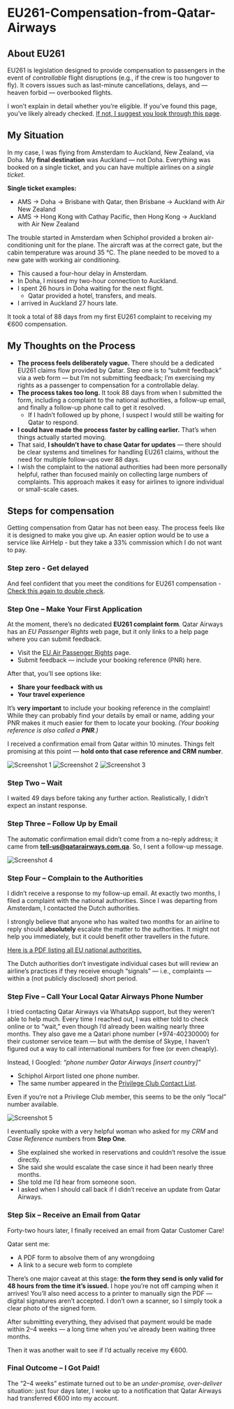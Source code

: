 # EU261-Compensation-from-Qatar-Airways

## About EU261

EU261 is legislation designed to provide compensation to passengers in the event of *controllable* flight disruptions (e.g., if the crew is too hungover to fly). It covers issues such as last-minute cancellations, delays, and — heaven forbid — overbooked flights.

I won’t explain in detail whether you’re eligible. If you’ve found this page, you’ve likely already checked. [If not, I suggest you look through this page](https://europa.eu/youreurope/citizens/travel/passenger-rights/air/index_en.htm).


## My Situation

In my case, I was flying from Amsterdam to Auckland, New Zealand, via Doha. My **final destination** was Auckland — not Doha. Everything was booked on a single ticket, and you can have multiple airlines on a *single ticket*.

**Single ticket examples:**
- AMS → Doha → Brisbane with Qatar, then Brisbane → Auckland with Air New Zealand  
- AMS → Hong Kong with Cathay Pacific, then Hong Kong → Auckland with Air New Zealand

The trouble started in Amsterdam when Schiphol provided a broken air-conditioning unit for the plane. The aircraft was at the correct gate, but the cabin temperature was around 35 °C. The plane needed to be moved to a new gate with working air conditioning.

- This caused a four-hour delay in Amsterdam.  
- In Doha, I missed my two-hour connection to Auckland.  
- I spent 26 hours in Doha waiting for the next flight.  
  - Qatar provided a hotel, transfers, and meals.  
- I arrived in Auckland 27 hours late.

It took a total of 88 days from my first EU261 complaint to receiving my €600 compensation.

## My Thoughts on the Process

- **The process feels deliberately vague.** There should be a dedicated EU261 claims flow provided by Qatar. Step one is to “submit feedback” via a web form — but I’m not submitting feedback; I’m exercising my rights as a passenger to compensation for a controllable delay.  
- **The process takes too long.** It took 88 days from when I submitted the form, including a complaint to the national authorities, a follow-up email, and finally a follow-up phone call to get it resolved.  
  - If I hadn’t followed up by phone, I suspect I would still be waiting for Qatar to respond.  
- **I could have made the process faster by calling earlier.** That’s when things actually started moving.  
- That said, **I shouldn’t have to chase Qatar for updates** — there should be clear systems and timelines for handling EU261 claims, without the need for multiple follow-ups over 88 days.  
- I wish the complaint to the national authorities had been more personally helpful, rather than focused mainly on collecting large numbers of complaints. This approach makes it easy for airlines to ignore individual or small-scale cases.

## Steps for compensation

Getting compensation from Qatar has not been easy. The process feels like it is designed to make you give up. An easier option would be to use a service like AirHelp - but they take a 33% commission which I do not want to pay. 

### Step zero - Get delayed

And feel confident that you meet the conditions for EU261 compensation - [Check this again to double check](https://europa.eu/youreurope/citizens/travel/passenger-rights/air/index_en.htm). 

### Step One – Make Your First Application

At the moment, there’s no dedicated **EU261 complaint form**. Qatar Airways has an *EU Passenger Rights* web page, but it only links to a help page where you can submit feedback.

- Visit the [EU Air Passenger Rights](https://www.qatarairways.com/en/legal/eu-air-passenger-rights.html) page.  
- Submit feedback — include your booking reference (PNR) here.

After that, you’ll see options like:  
- **Share your feedback with us**  
- **Your travel experience**

It’s **very important** to include your booking reference in the complaint! While they can probably find your details by email or name, adding your PNR makes it much easier for them to locate your booking. *(Your booking reference is also called a **PNR**.)*

I received a confirmation email from Qatar within 10 minutes. Things felt promising at this point — **hold onto that case reference and CRM number**.

![Screenshot 1](Screenshots/Screenshot%202025-09-12%20at%2013.57.46.png)
![Screenshot 2](Screenshots/Screenshot%202025-09-12%20at%2013.58.37.png)
![Screenshot 3](Screenshots/Screenshot%202025-09-12%20at%2014.01.45.png)

### Step Two – Wait

I waited 49 days before taking any further action. Realistically, I didn’t expect an instant response.

### Step Three – Follow Up by Email

The automatic confirmation email didn’t come from a no-reply address; it came from **tell-us@qatarairways.com.qa**. So, I sent a follow-up message.

![Screenshot 4](Screenshots/Screenshot%202025-09-12%20at%2014.06.54.png)

### Step Four – Complain to the Authorities

I didn’t receive a response to my follow-up email. At exactly two months, I filed a complaint with the national authorities. Since I was departing from Amsterdam, I contacted the Dutch authorities.

I strongly believe that anyone who has waited two months for an airline to reply should **absolutely** escalate the matter to the authorities. It might not help you immediately, but it could benefit other travellers in the future.

[Here is a PDF listing all EU national authorities.](https://transport.ec.europa.eu/document/download/d7b5dd33-4083-4faa-8132-b6dc8b3a1c07_en?filename=2004_261_national_enforcement_bodies-2024-01-30.pdf)

The Dutch authorities don’t investigate individual cases but will review an airline’s practices if they receive enough “signals” — i.e., complaints — within a (not publicly disclosed) short period.

### Step Five – Call Your Local Qatar Airways Phone Number

I tried contacting Qatar Airways via WhatsApp support, but they weren’t able to help much. Every time I reached out, I was either told to check online or to “wait,” even though I’d already been waiting nearly three months. They also gave me a Qatari phone number (+974-40230000) for their customer service team — but with the demise of Skype, I haven’t figured out a way to call international numbers for free (or even cheaply).

Instead, I Googled: *“phone number Qatar Airways [insert country]”*  
- Schiphol Airport listed one phone number.  
- The same number appeared in the [Privilege Club Contact List](https://www.qatarairways.com/en/Privilege-Club/contact-us.onboardpopup.html).  

Even if you’re not a Privilege Club member, this seems to be the only “local” number available.

![Screenshot 5](Screenshots/Screenshot%202025-09-12%20at%2014.18.31.png)

I eventually spoke with a very helpful woman who asked for my *CRM* and *Case Reference* numbers from **Step One**.  
- She explained she worked in reservations and couldn’t resolve the issue directly.  
- She said she would escalate the case since it had been nearly three months.  
- She told me I’d hear from someone soon.  
- I asked when I should call back if I didn’t receive an update from Qatar Airways.

### Step Six – Receive an Email from Qatar

Forty-two hours later, I finally received an email from Qatar Customer Care!

Qatar sent me:
- A PDF form to absolve them of any wrongdoing  
- A link to a secure web form to complete

There’s one major caveat at this stage: **the form they send is only valid for 48 hours from the time it’s issued.** I hope you’re not off camping when it arrives! You’ll also need access to a printer to manually sign the PDF — digital signatures aren’t accepted. I don’t own a scanner, so I simply took a clear photo of the signed form.

After submitting everything, they advised that payment would be made within 2–4 weeks — a long time when you’ve already been waiting three months.

Then it was another wait to see if I’d actually receive my €600.

### Final Outcome – I Got Paid!

The “2–4 weeks” estimate turned out to be an *under-promise, over-deliver* situation: just four days later, I woke up to a notification that Qatar Airways had transferred €600 into my account.

